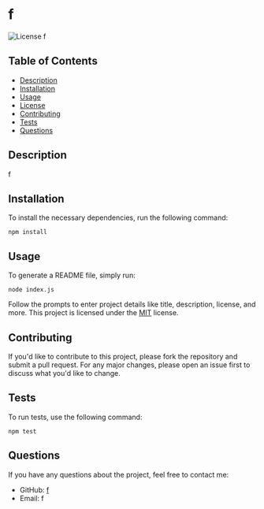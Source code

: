 # f
![License](https://img.shields.io/badge/License-MIT-blue.svg)
f
## Table of Contents
- [Description](#description)
- [Installation](#installation)
- [Usage](#usage)
- [License](#license)
- [Contributing](#contributing)
- [Tests](#tests)
- [Questions](#questions)
## Description
f
## Installation
To install the necessary dependencies, run the following command:
```
npm install
```
## Usage
To generate a README file, simply run:
```
node index.js
```
Follow the prompts to enter project details like title, description, license, and more.
This project is licensed under the [MIT](https://opensource.org/licenses/MIT) license.
## Contributing
If you'd like to contribute to this project, please fork the repository and submit a pull request. For any major changes, please open an issue first to discuss what you'd like to change.
## Tests
To run tests, use the following command:
```
npm test
```
## Questions
If you have any questions about the project, feel free to contact me:
- GitHub: [f](https://github.com/f)
- Email: f
